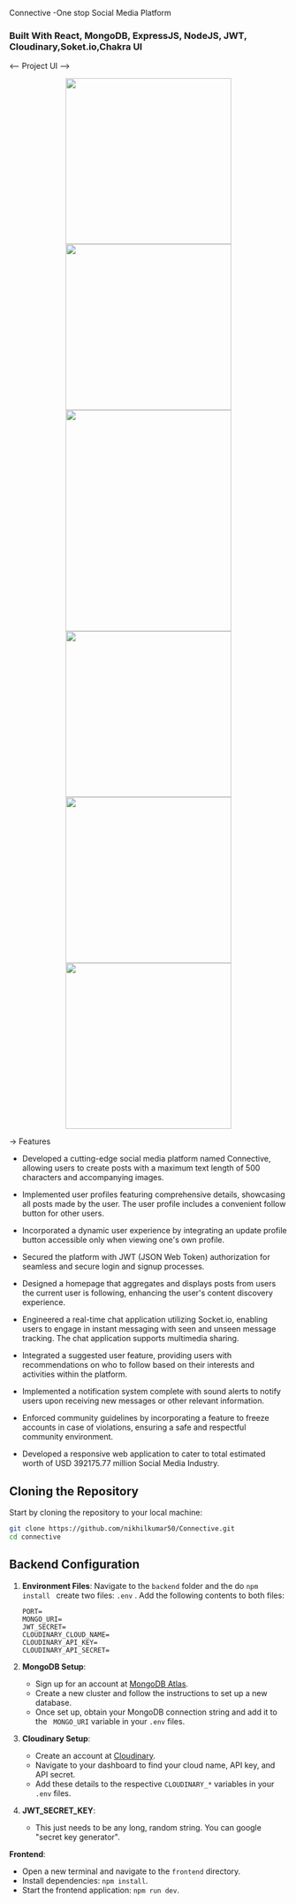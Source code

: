  Connective -One stop Social Media Platform
 ### Built With React, MongoDB, ExpressJS, NodeJS, JWT, Cloudinary,Soket.io,Chakra UI

<-- Project UI -->

<div align="center">
  
<!-- HomePage -->
<img src="https://github.com/nikhilkumar50/Connective/assets/118098709/bac93dac-f921-4e78-ab59-42fa0af3dd0b" width="300"  />

<!-- UserProfile -->
<img src="https://github.com/nikhilkumar50/Connective/assets/118098709/8f71a5cf-65e0-41bf-81cd-2d3fa3b5fb49" width="300" />

<!-- UpdateProfile -->
<img src="https://github.com/nikhilkumar50/Connective/assets/118098709/f2ae396f-9cae-47d5-9009-8eae32873333" width="300" height="400" />

<!-- Chat Section -->
<img src="https://github.com/nikhilkumar50/Connective/assets/118098709/74232fa1-918a-4442-87bc-e03447c49286" width="300" />

<!-- Login & Signup -->
<img src="https://github.com/nikhilkumar50/Connective/assets/118098709/28f177db-7dec-4205-9b9d-7b0cae1db951" width="300" />
<img src="https://github.com/nikhilkumar50/Connective/assets/118098709/770e804e-b37a-459b-ae29-ea50e7f76b2f" width="300" />
</div>



 → Features

- Developed a cutting-edge social media platform named Connective, allowing users to create posts with a maximum text length of 500 characters and accompanying images.

- Implemented user profiles featuring comprehensive details, showcasing all posts made by the user. The user profile includes a convenient follow button for other users.

- Incorporated a dynamic user experience by integrating an update profile button accessible only when viewing one's own profile.

- Secured the platform with JWT (JSON Web Token) authorization for seamless and secure login and signup processes.

- Designed a homepage that aggregates and displays posts from users the current user is following, enhancing the user's content discovery experience.

- Engineered a real-time chat application utilizing Socket.io, enabling users to engage in instant messaging with seen and unseen message tracking. The chat application supports multimedia sharing.

- Integrated a suggested user feature, providing users with recommendations on who to follow based on their interests and activities within the platform.

- Implemented a notification system complete with sound alerts to notify users upon receiving new messages or other relevant information.

- Enforced community guidelines by incorporating a feature to freeze accounts in case of violations, ensuring a safe and respectful community environment.

 - Developed a responsive web application to cater to  total estimated worth of USD 392175.77 million Social Media Industry.

## Cloning the Repository

Start by cloning the repository to your local machine:

```bash
git clone https://github.com/nikhilkumar50/Connective.git
cd connective
```
## Backend Configuration

1. **Environment Files**: Navigate to the `backend` folder and the do `npm install ` create two files: `.env` . Add the following contents to both files:

    ```plaintext
   PORT=
   MONGO_URI=
   JWT_SECRET=
   CLOUDINARY_CLOUD_NAME=
   CLOUDINARY_API_KEY=
   CLOUDINARY_API_SECRET=
    ```
 2. **MongoDB Setup**: 
    - Sign up for an account at [MongoDB Atlas](https://www.mongodb.com/cloud/atlas).
    - Create a new cluster and follow the instructions to set up a new database.
    - Once set up, obtain your MongoDB connection string and add it to the ` MONGO_URI` variable in your `.env` files.
   

3. **Cloudinary Setup**:
    - Create an account at [Cloudinary](https://cloudinary.com/).
    - Navigate to your dashboard to find your cloud name, API key, and API secret.
    - Add these details to the respective `CLOUDINARY_*` variables in your `.env` files.
 
4. **JWT_SECRET_KEY**:
    - This just needs to be any long, random string. You can google "secret key generator".

**Frontend**:
   - Open a new terminal and navigate to the `frontend` directory.
   - Install dependencies: `npm install`.
   - Start the frontend application: `npm run dev`.
